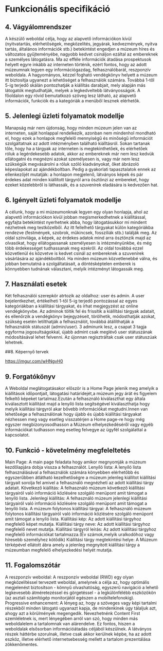 # Funkcionális specifikáció

## 4. Vágyálomrendszer

A készülő weboldal célja, hogy az alapvető információkon kívül (nyitvatartás, elérhetőségek, megközelítés, jegyárak, kedvezmények, nyitva tartás, általános információk stb.) betekintést engedjen a múzeum híres és változatos gyűjteményébe, nagyobb kedvet csináljon ezáltal az embereknek a személyes látogatásra. Ma az efféle információk átadása prospektusok helyett egyre inkább az interneten történik, ezért fontos, hogy az adott múzeumnak legyen egy információgazdag, felhasználóbarát, reszponzív weboldala. A hagyományos, kézzel fogható vendégkönyv helyett a múzeum itt biztosítja ugyanezt a lehetőséget a felhasználók számára. Továbbá 1-től 5-ig terjedő skálán pontozhatják a kiállítás darabjait, mely alapján más látogatók megtudhatják, melyek a legkedveltebb látványosságok. A főoldalon egy rövid bemutatkozó szöveg lesz látható, az alapvető információk, funkciók és a kategóriák a menüből lesznek elérhetők.

## 5. Jelenlegi üzleti folyamatok modellje
Manapság már nem újdonság, hogy minden múzeum jelen van az interneten, saját honlappal rendelkezik, azonban nem mindenhol mondható el, hogy ezek a honlapok megfelelő mennyiségű és minőségű információt szolgáltatnak az adott intézményben található kiálltásról. Sokan tartanak tőle, hogy ha a tárgyak az interneten is megtekinthetőek, és elérhetőek róluk a legérdekesebb adatok, akkor az embereknek már nem lesz kedvük ellátogatni és megnézni azokat személyesen is, vagy már nem lesz szükségük megvásárolni a róluk szóló kiadványokat, őket ábrázoló képeslapokat az ajándékboltban. Pedig a gyakorlati tapasztalatok ennek az ellenkezőjét mutatják: a honlapon megjelenő, látványos képek és pár érdekes adat minden kiállított tárgyról arra ösztönzi az embereket, hogy ezeket közelebbről is láthassák, és a szuvenírek eladására is kedvezően hat.

## 6. Igényelt üzleti folyamatok modellje

A célunk, hogy a mi múzeumonknak legyen egy olyan honlapja, ahol az alapvető információkon kívül jobban megismerkedhetnek a kiállítással, egyfajta betekintést nyerhetnek abba, hogy látogatásukkor mi mindent nézhetnek meg testközelből. Az itt fellelhető tárgyakat külön kategóriákba rendezve (festmények, szobrok, műkincsek, fosszíliák stb.) találják meg. Az oldal színvilága, a képek, az érdekes adatok mind arra ösztönzik majd az olvasókat, hogy ellátogassanak személyesen is intézményünkbe, és még több érdekességet tudhassanak meg ezekről. Az oldal továbbá ezzel közvetlenül és közvetve is kedvet csinál az embereknek a szuvenírek vásárlására az ajándékboltból. Ha minden múzeum közvetlenebbé válna, és jobban bemutatná a szolgáltatásait, a döntésképtelen emberek is könnyebben tudnának választani, melyik intézményt látogassák meg.

## 7. Használati esetek

Két felhasználói szerepkör atrtozik az oldalhoz: user és admin. A user bejelentkezhet, értékelheti 1-től 5-ig terjedő pontozással az egyes kategóriákban a kiállítási tárgyakat, és írhat megjegyzést az online vendégkönyvbe. Az adminok töltik fel és frissítik a kiállítási tárgyak adatait, és ellenőrzik a vendégkönyv bejegyzéseit, törölhetik, módosthatják azokat, szükség esetén letilthatják a felhasználót,  továbbá átállíthatják a felhasználók státuszát (admin/user). 3 adminunk lesz, a csapat 3 tagja egyforma jogosultságokkal, újabb admint csak meglévő user státuszának módosításával lehet felvenni. Az újonnan regisztráltak csak user státuszúak lehetnek.

##8. Képernyő tervek

https://imgur.com/wHNgvH0

## 9. Forgatókönyv

A Weboldal meglátogatásakor először is a Home Page jelenik meg amelyik a kiállítások időpontjait, látogatási határidejét,a múzeum jegy árát  és figyelem felkeltő képeket tartalmaz.Ezután a felhasználó kiválaszthat egy általa kiválasztott kiállítást majd a lenyíló lista segítségével kiválaszthatja hogy melyik kiállítási tárgyról akar bővebb információkat megtudni.Innen van lehetősége a felhasználónak hogy újabb és újabb kiállítási tárgyakat nézhessen meg vagy esetleg visszatérjen a Home page-re hogy még egyszer megbizonyosodhasson a Múzeum elhelyezkedéséről vagy egyéb információkat tudhasson meg esetleg felvegye az ügyfél szolgálattal a kapcsolatot.

## 10. Funkció - követelmény megfeleltetés

Main Page: A main page feladata hogy amikor megnyomják a múzeum kezdőlapjára dobja vissza a felhasználót.
Lenyíló lista: A lenyíló lista felhasználásával a felhasználók számára könyebben elérhetőbb és egyszerűbben átlátható kezelhetőségre a
múzeum jelenleg kiállítot kiállítási tárgyait sorolja fel amivel a felhasználó megnézheti az adott kiállítási tárgy adatait.
Következő kiállítás: A felhasználó múzeum következő kiállítási tárgyairól való információ közlésére szolgáló menüpont amit támogat a lenyíló lista.
Jelenlegi kiállítás: A felhasználó múzeum jelenlegi kiállítási tárgyairól való információ közlésére szolgáló menüpont amit támogat a lenyíló lista.
A múzeum folytonos kiállítási tárgyai: A felhasználó múzeum folytonos kiállítási tárgyairól való információ közlésére szolgáló menüpont amit támogat a lenyíló lista.
Kiállítási kép: Az adott kiállítási tárgyhoz megfelelő képet mutatja.
Kiállítási tárgy neve: Az adott kiállítási tárgyhoz megfelelő nevet mutatja.
Kiállítási tárgyról leírás: Az adott kiállítási tárgyhoz megfelelő információkat tartalmazza.(Év számok,melyik uralkodóhoz vagy híresebb személyhez kötődik)
Kiállítási tárgy megtekintési helye: A Múzeum térképével ellátott ábra amely a jelenleg megnyitott kiállítási tárgy a múzeumban megfelelő elhelyezkedési helyét mutatja.

## 11. Fogalomszótár

A reszponzív weboldal: A reszponzív weboldal (RWD) egy olyan megközelítéssel tervezett weboldal, amelynek a célja az, hogy optimális megjelenést biztosítson - könnyű olvashatóság, egyszerű navigáció a lehető legkevesebb átméretezéssel és görgetéssel - a legkülönfélébb eszközökön (az asztali számítógép monitorjától egészen a mobiltelefonokig).
Progressive enhancement: A lényeg az, hogy a szöveges vagy képi tartalmi részekből minden látogató ugyanazt kapja, de mindenkinek úgy tálaljuk azt, ahogy azt a körülmények megengedik. Nevezhetnénk Content First szemléletnek is, mert lényegében arról van szó, hogy minden más weboldalelem a tartalomnak van alárendelve. Ez fontos, hiszen a weboldalak elsősorban információátadás céljából készülnek. A látványos részek háttérbe szorulnak, illetve csak akkor kerülnek képbe, ha az adott eszköz, illetve elérhető internetsebesség mellett a tartalom prezentálása zökkenőmentes.